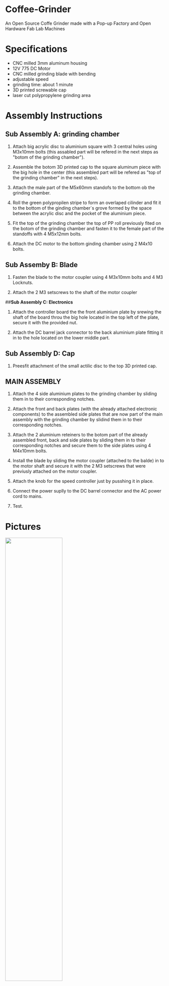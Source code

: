 # Coffee-Grinder
An Open Source Coffe Grinder made with a Pop-up Factory and Open Hardware Fab Lab Machines

# Specifications

- CNC milled 3mm aluminum housing
- 12V 775 DC Motor
- CNC milled grinding blade with bending
- adjustable speed
- grinding time: about 1 minute
- 3D printed screwable cap
- laser cut polypropylene grinding area

# Assembly Instructions

## **Sub Assembly A: grinding chamber**

1. Attach big acrylic disc to aluminium square with 3 central holes using M3x10mm bolts (this assabled part will be refered in the next steps as "botom of the grinding chamber").

2. Assemble the botom 3D printed cap to the square aluminum piece with the big hole in the center (this assembled part will be refered as "top of the grinding chamber" in the next steps).

3. Attach the male part of the M5x60mm standofs to the bottom ob the grinding chamber.

4. Roll the green polypropilen stripe to form an overlaped cilinder and fit it to the bottom of the ginding chamber´s grove formed by the space between the acrylic disc and the pocket of the aluminium piece.

5. Fit the  top of the grinding chamber the top of PP roll previously fited on the botom of the grinding chamber and fasten it to the female part of the standoffs with 4 M5x12mm bolts.

6. Attach the DC motor to the bottom ginding chamber using 2 M4x10 bolts.

## **Sub Assemby B: Blade**

1. Fasten the blade to the motor coupler using 4 M3x10mm bolts and 4 M3 Locknuts.

2. Attach the 2 M3 setscrews to the shaft of the motor coupler

##**Sub Assembly C: Electronics**

1. Attach the controller board the the front aluminium plate by srewing the shaft of the board throu the big hole located in the top left of the plate, secure it with the provided nut.

2. Attach the DC barrel jack connector to the back aluminium plate fitting it in to the hole located on the lower middle part.

## **Sub Assembly D: Cap**

1. Preesfit attachment of the small actilic disc to the top 3D printed cap.

## **MAIN ASSEMBLY**

1. Attach the 4 side aluminium plates to the grinding chamber by sliding them in to their corresponding notches.

2. Attach the front and back plates (with the already attached electronic components) to the assembled side plates that are now part of the main assembly with the grinding chamber by slidind them in to their corresponding notches.

3. Attach the 2 aluminium reteiners to the botom part of the already assembled front, back and side plates by sliding them in to their corresponding notches and secure them to the side plates using 4 M4x10mm bolts.

4. Install the blade by sliding the motor coupler (attached to the balde) in to the motor shaft and secure it with the 2 M3 setscrews that were previusly attached on the motor coupler.

5. Attach the knob for the speed controller just by pusshing it in place.

6. Connect the power suplly to the DC barrel connector and the AC power cord to mains.

7. Test.


# Pictures

<div align="left"><img src="media/grinder_1.jpg" width="60%"></div>
<br>
<div align="left"><img src="media/grinder_2.jpg" width="60%"></div>
<br>
<div align="left"><img src="media/grinder_3.jpg" width="60%"></div>
<br>
<div align="left"><img src="media/g1.jpg" width="60%"></div>
<br>
<div align="left"><img src="media/g2.jpg" width="60%"></div>
<br>
<div align="left"><img src="media/g3.jpg" width="60%"></div>
<br>
<div align="left"><img src="media/g4.jpg" width="40%"></div>
<div align="left"><img src="media/g5.jpg" width="40%"></div>
<br>
<div align="left"><img src="media/g6.jpg" width="60%"></div>
<br>
<div align="left"><img src="media/g7.jpg" width="60%"></div>
<br>
<div align="left"><img src="media/g8.jpg" width="60%"></div>
<br>
<div align="left"><img src="media/g9.jpg" width="60%"></div>
<br>
<div align="left"><img src="media/g10.jpg" width="60%"></div>
<br>
<div align="left"><img src="media/g11.jpg" width="60%"></div>
<br>
<div align="left"><img src="media/g12.jpg" width="60%"></div>
<br>
<div align="left"><img src="media/g13.jpg" width="60%"></div>
<br>
<div align="left"><img src="media/g14.jpg" width="60%"></div>
<br>
<div align="left"><img src="media/g15.jpg" width="60%"></div>
<br>
<div align="left"><img src="media/g16.jpg" width="60%"></div>
<br>
<div align="left"><img src="media/g17.jpg" width="60%"></div>
<br>
<div align="left"><img src="media/g18.jpg" width="60%"></div>
<br>
<div align="left"><img src="media/g19.jpg" width="60%"></div>
<br>
<div align="left"><img src="media/g20.jpg" width="60%"></div>
<br>
<div align="left"><img src="media/g21.jpg" width="60%"></div>
<br>
<div align="left"><img src="media/g22.jpg" width="60%"></div>
<br>
<div align="left"><img src="media/g23.jpg" width="60%"></div>
<br>
<div align="left"><img src="media/g24.jpg" width="60%"></div>
<br>
<div align="left"><img src="media/g25.jpg" width="60%"></div>
<br>
<div align="left"><img src="media/g26.jpg" width="60%"></div>
<br>
<div align="left"><img src="media/g27.jpg" width="60%"></div>
<br>
<div align="left"><img src="media/g28.jpg" width="60%"></div>
<br>
<div align="left"><img src="media/g29.jpg" width="60%"></div>
<br>

![](media/exploded_view.png)

Author
--

The Coffe Grinder has been designed and built by **[InMachines Ingrassia GmbH](https://www.inmachines.net/)**.

<img src="https://irp.cdn-website.com/2b5ccdcd/dms3rep/multi/InMachines_Logo_positive_white.png" width="50%">

<br>

Coffe Grinder design by:
- **[Wilhelm Schütze](http://fabacademy.org/archives/2015/sa/students/schutze.wilhelm/index.html)**

Contact
--

- daniele@inmachines.net
- [https://www.inmachines.net/](https://www.inmachines.net/)


License
--

The Coffe Grinde design, CAD and PCB files, BOM, settings and relative files are are released under the following open source license:

- CERN Open Hardware Licence Version 2 Weakly Reciprocal - **[CERN-OHL-W](LICENSE_CERN_OHL_W_V2.txt)**

The Coffe Grinder documentation, pictures and presentation text of this repository are released under the following license:

- Creative-Commons-Attribution-ShareAlike 4.0 International - **[CC BY-SA 4.0](LICENSE_CC_BY_SA_4.0.txt)**
